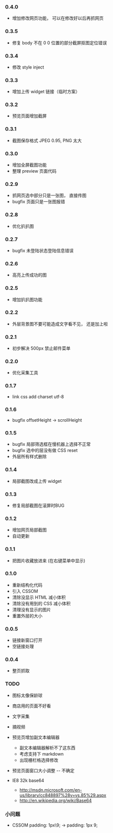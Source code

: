 ### 0.4.0
+ 增加修改网页功能， 可以在修改好以后再抓网页

### 0.3.5
+ 修复 body 不在 0 0 位置的部分截屏抠图定位错误

### 0.3.4
+ 修改 style inject

### 0.3.3
+ 增加上传 widget 链接（临时方案）

### 0.3.2
+ 预览页面增加截屏

### 0.3.1
+ 截图保存格式 JPEG 0.95, PNG 太大

### 0.3.0
+ 增加全屏截图功能
+ 整理 preview 页面代码

### 0.2.9
+ 抓网页选中部分只是一张图， 直接传图
+ bugfix 页面只是一张图报错

### 0.2.8
+ 优化扒扒图

### 0.2.7
+ bugfix 未登陆状态登陆信息错误

### 0.2.6
+ 高亮上传成功的图

### 0.2.5
+ 增加扒扒图功能

### 0.2.2
+ 外层背景图不要可能造成文字看不见， 还是加上啦

### 0.2.1
+ 初步解决 500px 禁止邮件菜单

### 0.2.0
+ 优化采集工具

### 0.1.7
+ link css add charset utf-8

### 0.1.6
+ bugfix offsetHeight -> scrollHeight

### 0.1.5
+ bugfix 局部筛选框在慢机器上选择不正常
+ bugfix 选中的层没有做 CSS reset
+ 外层所有样式删除

### 0.1.4
+ 局部截图改成上传 widget

### 0.1.3
+ 修复局部截图在滚屏时BUG

### 0.1.2
+ 增加网页局部截图
+ 自动更新

### 0.1.1
+ 把图片收藏放进来 (在右键菜单中显示)

### 0.1.0
+ 重新结构化代码
+ 引入 CSSOM
+ 清除没显示 HTML 减小体积
+ 清除没有用到的 CSS 减小体积
+ 清理没有显示的图片
+ 重置外层的大小

### 0.0.5
+ 链接新窗口打开
+ 空链接处理

### 0.0.4
+ 整页抓取

###  TODO
+ 图标太像保龄球
+ 商店用的页面不好看
+ 文字采集
+ 摘视频
+ 预览页增加副文本编辑器
  + 副文本编辑器解析不了这东西
  + 考虑支持下 markdown
  + 出现栅栏格选择修改
+ 预览页面窗口大小调整 -- 不确定

+ IE8 32k base64 
  + http://msdn.microsoft.com/en-us/library/cc848897%28v=vs.85%29.aspx 
  + http://en.wikipedia.org/wiki/Base64

### 小问题
+ CSSOM padding: 1px\9; -> padding: 1px 9;